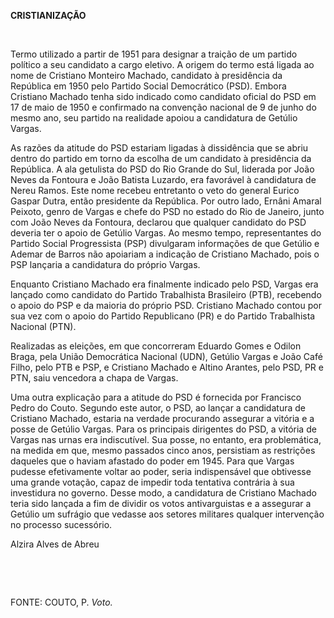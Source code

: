 **CRISTIANIZAÇÃO**

 

Termo utilizado a partir de 1951 para designar a traição de um partido
político a seu candidato a cargo eletivo. A origem do termo está ligada
ao nome de Cristiano Monteiro Machado, candidato à presidência da
República em 1950 pelo Partido Social Democrático (PSD). Embora
Cristiano Machado tenha sido indicado como candidato oficial do PSD em
17 de maio de 1950 e confirmado na convenção nacional de 9 de junho do
mesmo ano, seu partido na realidade apoiou a candidatura de Getúlio
Vargas.

As razões da atitude do PSD estariam ligadas à dissidência que se abriu
dentro do partido em torno da escolha de um candidato à presidência da
República. A ala getulista do PSD do Rio Grande do Sul, liderada por
João Neves da Fontoura e João Batista Luzardo, era favorável à
candidatura de Nereu Ramos. Este nome recebeu entretanto o veto do
general Eurico Gaspar Dutra, então presidente da República. Por outro
lado, Ernâni Amaral Peixoto, genro de Vargas e chefe do PSD no estado do
Rio de Janeiro, junto com João Neves da Fontoura, declarou que qualquer
candidato do PSD deveria ter o apoio de Getúlio Vargas. Ao mesmo tempo,
representantes do Partido Social Progressista (PSP) divulgaram
informações de que Getúlio e Ademar de Barros não apoiariam a indicação
de Cristiano Machado, pois o PSP lançaria a candidatura do próprio
Vargas.

Enquanto Cristiano Machado era finalmente indicado pelo PSD, Vargas era
lançado como candidato do Partido Trabalhista Brasileiro (PTB),
recebendo o apoio do PSP e da maioria do próprio PSD. Cristiano Machado
contou por sua vez com o apoio do Partido Republicano (PR) e do Partido
Trabalhista Nacional (PTN).

Realizadas as eleições, em que concorreram Eduardo Gomes e Odilon Braga,
pela União Democrática Nacional (UDN), Getúlio Vargas e João Café Filho,
pelo PTB e PSP, e Cristiano Machado e Altino Arantes, pelo PSD, PR e
PTN, saiu vencedora a chapa de Vargas.

Uma outra explicação para a atitude do PSD é fornecida por Francisco
Pedro do Couto. Segundo este autor, o PSD, ao lançar a candidatura de
Cristiano Machado, estaria na verdade procurando assegurar a vitória e a
posse de Getúlio Vargas. Para os principais dirigentes do PSD, a vitória
de Vargas nas urnas era indiscutível. Sua posse, no entanto, era
problemática, na medida em que, mesmo passados cinco anos, persistiam as
restrições daqueles que o haviam afastado do poder em 1945. Para que
Vargas pudesse efetivamente voltar ao poder, seria indispensável que
obtivesse uma grande votação, capaz de impedir toda tentativa contrária
à sua investidura no governo. Desse modo, a candidatura de Cristiano
Machado teria sido lançada a fim de dividir os votos antivarguistas e a
assegurar a Getúlio um sufrágio que vedasse aos setores militares
qualquer intervenção no processo sucessório.

Alzira Alves de Abreu

 

 

FONTE: COUTO, P. *Voto.*

 
